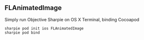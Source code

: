 ## FLAnimatedImage

Simply run Objective Sharpie on OS X Terminal, binding Cocoapod

```
sharpie pod init ios FLAnimatedImage
sharpie pod bind
```
